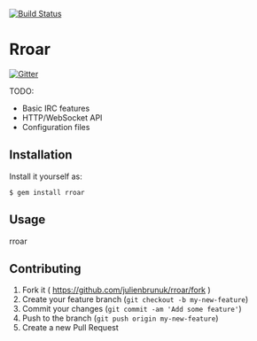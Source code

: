 [![Build Status](https://travis-ci.org/julienbrunuk/rroar.png?branch=master)](https://travis-ci.org/julienbrunuk/rroar)
# Rroar

[![Gitter](https://badges.gitter.im/Join%20Chat.svg)](https://gitter.im/julienbrunuk/rroar?utm_source=badge&utm_medium=badge&utm_campaign=pr-badge&utm_content=badge)

TODO:

- Basic IRC features
- HTTP/WebSocket API
- Configuration files

## Installation

Install it yourself as:

    $ gem install rroar

## Usage

rroar

## Contributing

1. Fork it ( https://github.com/julienbrunuk/rroar/fork )
2. Create your feature branch (`git checkout -b my-new-feature`)
3. Commit your changes (`git commit -am 'Add some feature'`)
4. Push to the branch (`git push origin my-new-feature`)
5. Create a new Pull Request
